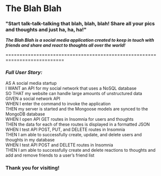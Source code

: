 # The Blah Blah

### "Start talk-talk-talking that blah, blah, blah! Share all your pics and thoughts and just ha, ha, ha!"
</div> 

<p> <strong><em> The Blah Blah is a social media application created to keep in touch with friends and share and react to thoughts all over the world! </em></strong></p>

=========================================================================== <br>

### ___Full User Story:___ <br>

AS A social media startup<br>
I WANT an API for my social network that uses a NoSQL database<br>
SO THAT my website can handle large amounts of unstructured data<br>
GIVEN a social network API<br>
WHEN I enter the command to invoke the application<br>
THEN my server is started and the Mongoose models are synced to the MongoDB database<br>
WHEN I open API GET routes in Insomnia for users and thoughts<br>
THEN the data for each of these routes is displayed in a formatted JSON<br>
WHEN I test API POST, PUT, and DELETE routes in Insomnia<br>
THEN I am able to successfully create, update, and delete users and thoughts in my database<br>
WHEN I test API POST and DELETE routes in Insomnia<br>
THEN I am able to successfully create and delete reactions to thoughts and add and remove friends to a user’s friend list<br>

### Thank you for visiting!
